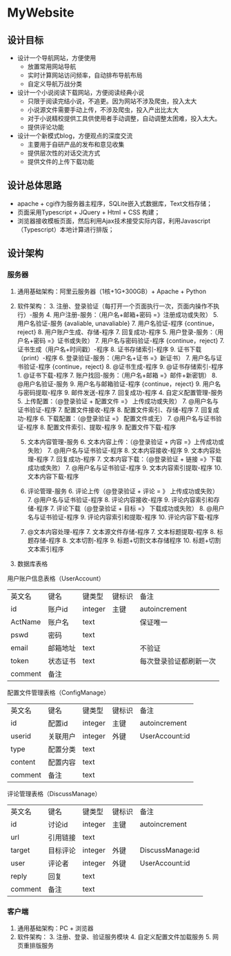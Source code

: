 # MyWebsite
## 设计目标
* 设计一个导航网站，方便使用
	* 放置常用网站导航
	* 实时计算网站访问频率，自动排布导航布局
	* 自定义导航万战分类
* 设计一个小说阅读下载网站，方便阅读经典小说
	* 只限于阅读完结小说，不追更。因为网站不涉及爬虫，投入太大
	* 小说源文件需要手动上传，不涉及爬虫，投入产出比太大
	* 对于小说精校提供工具供使用者手动调整，自动调整太困难，投入太大。
	* 提供评论功能
* 设计一个新模式blog，方便观点的深度交流
	* 主要用于自研产品的发布和意见收集
	* 提供层次性的对话交流方式
	* 提供文件的上传下载功能

## 设计总体思路
* apache + cgi作为服务器主程序，SQLite嵌入式数据库，Text文档存储；
* 页面采用Typescript + JQuery + Html + CSS 构建；
* 浏览器接收模板页面，然后利用Ajax技术接受实际内容，利用Javascript （Typescript）本地计算进行排版；

## 设计架构
### 服务器
1. 通用基础架构：阿里云服务器（1核+1G+300GB）+ Apache + Python
2. 软件架构：
	3. 注册、登录验证（每打开一个页面执行一次，页面内操作不执行）-服务
		4. 用户注册-服务：（用户名+邮箱+密码 =》注册成功或失败）
			5. 用户名验证-服务
				{avaliable, unavaliable}
			7. 用户名验证-程序
				{continue，reject}
			8. 用户账户生成、存储-程序
			7. 回复成功-程序
		5. 用户登录-服务：（用户名+密码 =》证书或失败）
			7. 用户名与密码验证-程序
				{continue，reject}
			7. 证书生成（用户名+时间戳）-程序
			8. 证书存储索引-程序
			9. 证书下载（print）-程序
		6. 登录验证-服务：（用户名+证书 =》新证书）
			7. 用户名与证书验证-程序
				{continue，reject}
			8. @证书生成-程序
			9. @证书存储索引-程序
			1. @证书下载-程序
		7. 账户找回-服务：（用户名+邮箱 =》邮件+新密钥）
			8. @用户名验证-服务
			9. 用户名与邮箱验证-程序
				{continue，reject}
			9. 用户名与密码提取-程序
			9. 邮件发送-程序
			7. 回复成功-程序
	4. 自定义配置管理-服务
		5. 上传配置：（@登录验证 + 配置文件 =》 上传成功或失败）
			7. @用户名与证书验证-程序
			7. 配置文件接收-程序
			8. 配置文件索引、存储-程序
			7. 回复成功-程序
		6. 下载配置：（@登录验证 =》 配置文件或无）
			7. @用户名与证书验证-程序 
			8. 配置文件索引、提取-程序 
			9. 配置文件下载-程序 

	5. 文本内容管理-服务
		6. 文本内容上传：（@登录验证 + 内容 =》上传成功或失败）
			7. @用户名与证书验证-程序
			8. 文本内容接收-程序
			9. 文本内容处理-程序
			7. 回复成功-程序
		7. 文本内容下载：（@登录验证 + 链接 =》下载成功或失败）
			7. @用户名与证书验证-程序
			9. 文本内容索引提取-程序
			10. 文本内容下载-程序
			
	5. 评论管理-服务
		6. 评论上传（@登录验证 + 评论 = 》 上传成功或失败）
			7. @用户名与证书验证-程序
			8. 评论内容接收-程序
			9. 评论内容索引和存储-程序
		7. 评论下载（@登录验证 + 目标 =》 下载成功或失败）
			8. @用户名与证书验证-程序
			9. 评论内容索引和提取-程序
			10. 评论内容下载-程序

	6. @文本内容处理-程序
		7. 文本源文件存储-程序
		7. 文本标题提取-程序
		8. 标题存储-程序
		8. 文本切割-程序
		9. 标题+切割文本存储程序
		10. 标题+切割文本索引程序

3. 数据库表格

用户账户信息表格（UserAccount）
<table >
<tr>
<td>英文名
<td>键名
<td>键类型
<td>键标识
<td>备注
</td>

<tr>
<td>id
<td>账户id
<td>integer
<td>主键
<td>autoincrement
</td>

<tr><td>ActName<td>账户名<td>text
<td>
<td>保证唯一
</td>

<tr>
<td>pswd
<td>密码
<td>text
<td>
<td>
</td>

<tr>
<td>email
<td>邮箱地址
<td>text
<td>
<td>不验证
</td>

<tr>
<td>token
<td>状态证书
<td>text
<td>
<td>每次登录验证都刷新一次
</td>

<tr>
<td>comment
<td>备注
<td>
<td>
<td>
</td>
</table>
配置文件管理表格（ConfigManage）
<table>
<tr>
<td>英文名
<td>键名
<td>键类型
<td>键标识
<td>备注
</td>
<tr>
<td>id
<td>配置id
<td>integer
<td>主键
<td>autoincrement
</td>
<tr>
<td>userid
<td>关联用户
<td>integer
<td>外键
<td>UserAccount:id
</td>
<tr>
<td>type
<td>配置分类
<td>text
<td>
<td>
</td>
<tr>
<td>content
<td>配置内容
<td>text
<td>
<td>
</td>
<tr>
<td>comment
<td>备注
<td>text
<td>
<td>
</td>
</table>

评论管理表格（DiscussManage）
<table>
<tr>
<td>英文名
<td>键名
<td>键类型
<td>键标识
<td>备注
</td>
<tr>
<td>id
<td>讨论id
<td>integer
<td>主键
<td>autoincrement
</td>
<tr>
<td>url
<td>引用链接
<td>text
<td>
<td>
</td>
<tr>
<td>target
<td>目标评论
<td>integer
<td>外键
<td>DiscussManage:id
</td>
<tr>
<td>user
<td>评论者
<td>integer
<td>外键
<td>UserAccount:id
</td>
<tr>
<td>reply
<td>回复
<td>text
<td>
<td>
</td>
<tr>
<td>comment
<td>备注
<td>text
<td>
<td>
</td>
</table>

### 客户端
1.	通用基础架构：PC + 浏览器
2. 软件架构：
	3. 注册、登录、验证服务模块
	4. 自定义配置文件加载服务
	5. 网页重排版服务